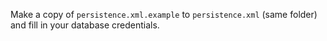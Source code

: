 Make a copy of `persistence.xml.example` to `persistence.xml` (same folder) and fill in your database credentials.
